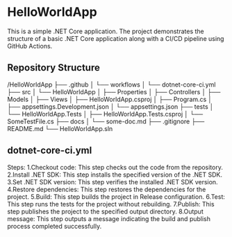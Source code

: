 # HelloWorldApp

This is a simple .NET Core application. The project demonstrates the structure of a basic .NET Core application along with a CI/CD pipeline using GitHub Actions.

## Repository Structure

/HelloWorldApp
├── .github
│ └── workflows
│ └── dotnet-core-ci.yml
├── src
│ └── HelloWorldApp
│ ├── Properties
│ ├── Controllers
│ ├── Models
│ ├── Views
│ ├── HelloWorldApp.csproj
│ ├── Program.cs
│ ├── appsettings.Development.json
│ └── appsettings.json
├── tests
│ └── HelloWorldApp.Tests
│ ├── HelloWorldApp.Tests.csproj
│ └── SomeTestFile.cs
├── docs
│ └── some-doc.md
├── .gitignore
├── README.md
└── HelloWorldApp.sln

## dotnet-core-ci.yml
Steps:
1.Checkout code: This step checks out the code from the repository.
2.Install .NET SDK: This step installs the specified version of the .NET SDK.
3.Set .NET SDK version: This step verifies the installed .NET SDK version.
4.Restore dependencies: This step restores the dependencies for the project.
5.Build: This step builds the project in Release configuration.
6.Test: This step runs the tests for the project without rebuilding.
7.Publish: This step publishes the project to the specified output directory.
8.Output message: This step outputs a message indicating the build and publish process completed successfully.
